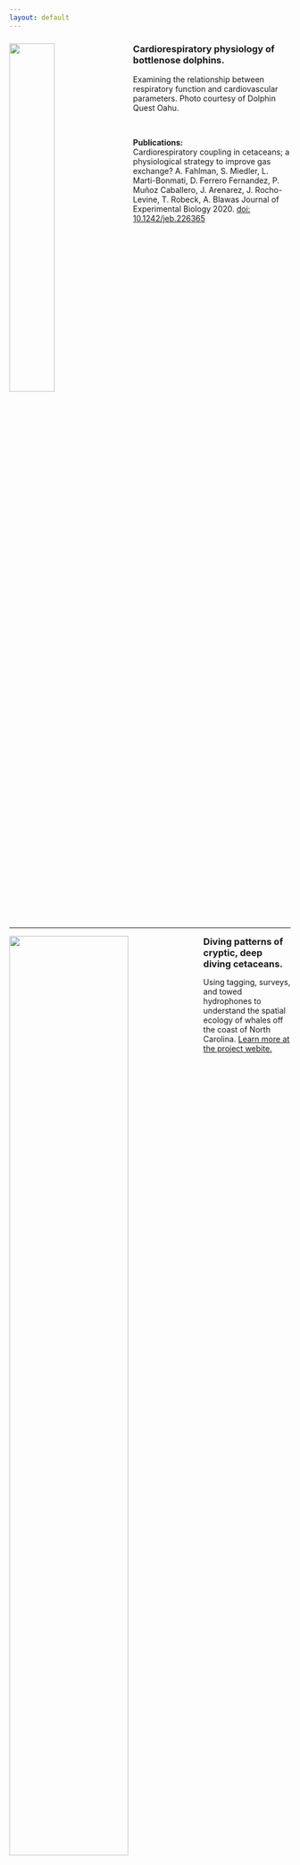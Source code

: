 ```yaml
---
layout: default
---
```




<div>
            <img style="margin-right:20px; margin-bottom:10px;" width="40%" height="40%" src="https://drive.google.com/uc?id=1ZXkyxm_hO5OUXeOAGAdH1WqiV-YscGve" align="left">
            <p style="Margin:0; font:16px/1.25 text-align:justify;">
                <h3>Cardiorespiratory physiology of bottlenose dolphins.</h3> <p>Examining the relationship between respiratory function and cardiovascular parameters. Photo courtesy of Dolphin Quest Oahu.</p>
                <br>
             <p>
                         <b>Publications:</b> <br>
                  Cardiorespiratory coupling in cetaceans; a physiological strategy to improve gas exchange? A. Fahlman, S. Miedler, L. Marti-Bonmati, D. Ferrero Fernandez, P. Muñoz Caballero, J. Arenarez, J. Rocho-Levine, T. Robeck, A. Blawas
                  Journal of Experimental Biology 2020. <a href="https://jeb.biologists.org/content/early/2020/07/16/jeb.226365">doi: 10.1242/jeb.226365</a>
            </p>
</div>

<BR clear="left">

***

<div>
            <img style="margin-right:20px; margin-bottom:10px;" width="65%" height="65%" src="https://drive.google.com/uc?id=1901xrWzHZu3zPPZzHnmq8ODR5PjPg6gf" align="left" >
            <h3 style="Margin:0; font:16px/1.25 text-align:justify;">
               Diving patterns of cryptic, deep diving cetaceans.</h3> <p>Using tagging, surveys, and towed hydrophones to understand the spatial ecology of whales off the coast of North Carolina. <a href="https://sites.duke.edu/oceansmart/">Learn more at the project webite.</a>
            </p>
</div>







